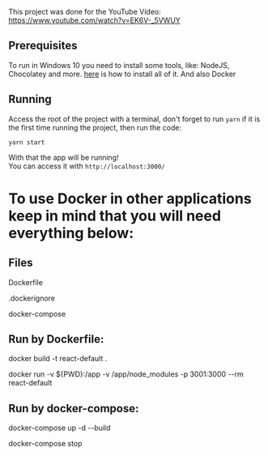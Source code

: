 This project was done for the YouTube Vídeo: https://www.youtube.com/watch?v=EK6V-_5VWUY

## Prerequisites
To run in Windows 10 you need to install some tools, like: NodeJS, Chocolatey and more. [here](https://github.com/MestreALMO/React-Requires-To-Run-Windows-) is how to install all of it. And also Docker
<br/>

## Running
Access the root of the project with a terminal, don't forget to run ```yarn``` if it is the first time running the project, then run the code:
```
yarn start
```
With that the app will be running! 
<br />You can access it with ```http://localhost:3000/```

# To use Docker in other applications keep in mind that you will need everything below:

## Files
Dockerfile

.dockerignore

docker-compose

## Run by Dockerfile:
docker build -t react-default .

docker run -v ${PWD}:/app -v /app/node_modules -p 3001:3000 --rm react-default

## Run by docker-compose:

docker-compose up -d --build

docker-compose stop
